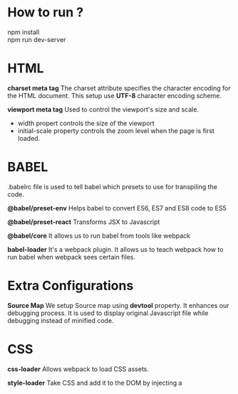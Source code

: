 # How to run ?
npm install <br/>
npm run dev-server

# HTML

**charset meta tag**
The charset attribute specifies the character encoding for the HTML document. This setup use **UTF-8** character encoding scheme.

**viewport meta tag**
Used to control the viewport's size and scale.
* width propert controls the size of the viewport
* initial-scale property controls the zoom level when the page is first loaded.


# BABEL

.babelrc file is used to tell babel which presets to use for transpiling the code.

**@babel/preset-env**
Helps babel to convert ES6, ES7 and ES8 code to ES5

**@babel/preset-react**
Transforms JSX to Javascript

**@babel/core**
It allows us to run babel from tools like webpack

**babel-loader**
It's a webpack plugin. It allows us to teach webpack how to run babel when webpack sees certain files.

# Extra Configurations

**Source Map**
We setup Source map using **devtool** property. It enhances our debugging process. It is used to display original Javascript file while debugging instead of minified code.

# CSS

**css-loader**
Allows webpack to load CSS assets.

**style-loader**
Take CSS and add it to the DOM by injecting a **<style>** tag

**NOTE:** style-loader should be added before css-loader. Otherwise we end up in having an error.


**reference:** https://dev.to/iamismile/how-to-setup-webpack-and-babel-for-react-59ph
